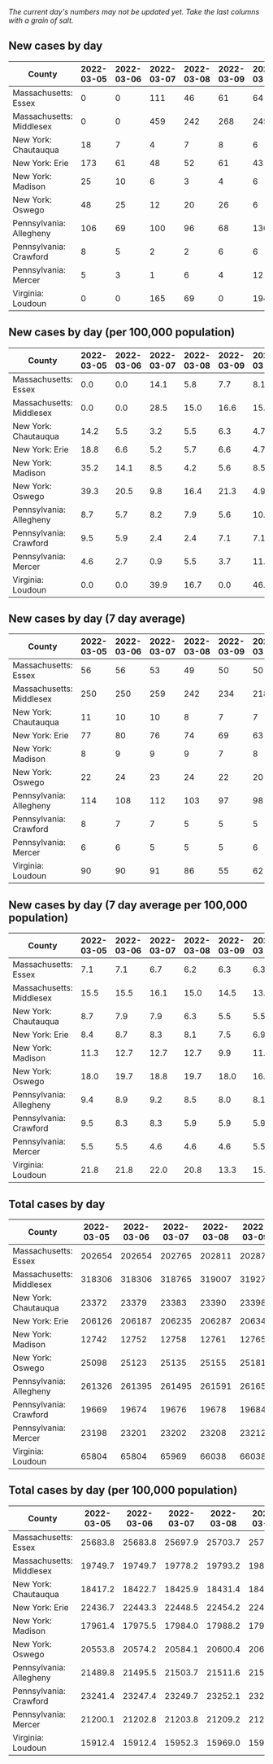 _The current day's numbers may not be updated yet. Take the last columns with a grain of salt._
## New cases by day

| County | 2022-03-05 | 2022-03-06 | 2022-03-07 | 2022-03-08 | 2022-03-09 | 2022-03-10 | 2022-03-11 |
| --- | --- | --- | --- | --- | --- | --- | --- |
| Massachusetts: Essex | 0 | 0 | 111 | 46 | 61 | 64 | 59 |
| Massachusetts: Middlesex | 0 | 0 | 459 | 242 | 268 | 245 | 222 |
| New York: Chautauqua | 18 | 7 | 4 | 7 | 8 | 6 | 4 |
| New York: Erie | 173 | 61 | 48 | 52 | 61 | 43 | 79 |
| New York: Madison | 25 | 10 | 6 | 3 | 4 | 6 | 12 |
| New York: Oswego | 48 | 25 | 12 | 20 | 26 | 6 | 52 |
| Pennsylvania: Allegheny | 106 | 69 | 100 | 96 | 68 | 130 | 93 |
| Pennsylvania: Crawford | 8 | 5 | 2 | 2 | 6 | 6 | 4 |
| Pennsylvania: Mercer | 5 | 3 | 1 | 6 | 4 | 12 | 8 |
| Virginia: Loudoun | 0 | 0 | 165 | 69 | 0 | 194 | 130 |

## New cases by day (per 100,000 population)

| County | 2022-03-05 | 2022-03-06 | 2022-03-07 | 2022-03-08 | 2022-03-09 | 2022-03-10 | 2022-03-11 |
| --- | --- | --- | --- | --- | --- | --- | --- |
| Massachusetts: Essex | 0.0 | 0.0 | 14.1 | 5.8 | 7.7 | 8.1 | 7.5 |
| Massachusetts: Middlesex | 0.0 | 0.0 | 28.5 | 15.0 | 16.6 | 15.2 | 13.8 |
| New York: Chautauqua | 14.2 | 5.5 | 3.2 | 5.5 | 6.3 | 4.7 | 3.2 |
| New York: Erie | 18.8 | 6.6 | 5.2 | 5.7 | 6.6 | 4.7 | 8.6 |
| New York: Madison | 35.2 | 14.1 | 8.5 | 4.2 | 5.6 | 8.5 | 16.9 |
| New York: Oswego | 39.3 | 20.5 | 9.8 | 16.4 | 21.3 | 4.9 | 42.6 |
| Pennsylvania: Allegheny | 8.7 | 5.7 | 8.2 | 7.9 | 5.6 | 10.7 | 7.6 |
| Pennsylvania: Crawford | 9.5 | 5.9 | 2.4 | 2.4 | 7.1 | 7.1 | 4.7 |
| Pennsylvania: Mercer | 4.6 | 2.7 | 0.9 | 5.5 | 3.7 | 11.0 | 7.3 |
| Virginia: Loudoun | 0.0 | 0.0 | 39.9 | 16.7 | 0.0 | 46.9 | 31.4 |

## New cases by day (7 day average)

| County | 2022-03-05 | 2022-03-06 | 2022-03-07 | 2022-03-08 | 2022-03-09 | 2022-03-10 | 2022-03-11 |
| --- | --- | --- | --- | --- | --- | --- | --- |
| Massachusetts: Essex | 56 | 56 | 53 | 49 | 50 | 50 | 49 |
| Massachusetts: Middlesex | 250 | 250 | 259 | 242 | 234 | 218 | 205 |
| New York: Chautauqua | 11 | 10 | 10 | 8 | 7 | 7 | 8 |
| New York: Erie | 77 | 80 | 76 | 74 | 69 | 63 | 74 |
| New York: Madison | 8 | 9 | 9 | 9 | 7 | 8 | 9 |
| New York: Oswego | 22 | 24 | 23 | 24 | 22 | 20 | 27 |
| Pennsylvania: Allegheny | 114 | 108 | 112 | 103 | 97 | 98 | 95 |
| Pennsylvania: Crawford | 8 | 7 | 7 | 5 | 5 | 5 | 5 |
| Pennsylvania: Mercer | 6 | 6 | 5 | 5 | 5 | 6 | 6 |
| Virginia: Loudoun | 90 | 90 | 91 | 86 | 55 | 62 | 80 |

## New cases by day (7 day average per 100,000 population)

| County | 2022-03-05 | 2022-03-06 | 2022-03-07 | 2022-03-08 | 2022-03-09 | 2022-03-10 | 2022-03-11 |
| --- | --- | --- | --- | --- | --- | --- | --- |
| Massachusetts: Essex | 7.1 | 7.1 | 6.7 | 6.2 | 6.3 | 6.3 | 6.2 |
| Massachusetts: Middlesex | 15.5 | 15.5 | 16.1 | 15.0 | 14.5 | 13.5 | 12.7 |
| New York: Chautauqua | 8.7 | 7.9 | 7.9 | 6.3 | 5.5 | 5.5 | 6.3 |
| New York: Erie | 8.4 | 8.7 | 8.3 | 8.1 | 7.5 | 6.9 | 8.1 |
| New York: Madison | 11.3 | 12.7 | 12.7 | 12.7 | 9.9 | 11.3 | 12.7 |
| New York: Oswego | 18.0 | 19.7 | 18.8 | 19.7 | 18.0 | 16.4 | 22.1 |
| Pennsylvania: Allegheny | 9.4 | 8.9 | 9.2 | 8.5 | 8.0 | 8.1 | 7.8 |
| Pennsylvania: Crawford | 9.5 | 8.3 | 8.3 | 5.9 | 5.9 | 5.9 | 5.9 |
| Pennsylvania: Mercer | 5.5 | 5.5 | 4.6 | 4.6 | 4.6 | 5.5 | 5.5 |
| Virginia: Loudoun | 21.8 | 21.8 | 22.0 | 20.8 | 13.3 | 15.0 | 19.3 |

## Total cases by day

| County | 2022-03-05 | 2022-03-06 | 2022-03-07 | 2022-03-08 | 2022-03-09 | 2022-03-10 | 2022-03-11 |
| --- | --- | --- | --- | --- | --- | --- | --- |
| Massachusetts: Essex | 202654 | 202654 | 202765 | 202811 | 202872 | 202936 | 202995 |
| Massachusetts: Middlesex | 318306 | 318306 | 318765 | 319007 | 319275 | 319520 | 319742 |
| New York: Chautauqua | 23372 | 23379 | 23383 | 23390 | 23398 | 23404 | 23408 |
| New York: Erie | 206126 | 206187 | 206235 | 206287 | 206348 | 206391 | 206470 |
| New York: Madison | 12742 | 12752 | 12758 | 12761 | 12765 | 12771 | 12783 |
| New York: Oswego | 25098 | 25123 | 25135 | 25155 | 25181 | 25187 | 25239 |
| Pennsylvania: Allegheny | 261326 | 261395 | 261495 | 261591 | 261659 | 261789 | 261882 |
| Pennsylvania: Crawford | 19669 | 19674 | 19676 | 19678 | 19684 | 19690 | 19694 |
| Pennsylvania: Mercer | 23198 | 23201 | 23202 | 23208 | 23212 | 23224 | 23232 |
| Virginia: Loudoun | 65804 | 65804 | 65969 | 66038 | 66038 | 66232 | 66362 |

## Total cases by day (per 100,000 population)

| County | 2022-03-05 | 2022-03-06 | 2022-03-07 | 2022-03-08 | 2022-03-09 | 2022-03-10 | 2022-03-11 |
| --- | --- | --- | --- | --- | --- | --- | --- |
| Massachusetts: Essex | 25683.8 | 25683.8 | 25697.9 | 25703.7 | 25711.4 | 25719.6 | 25727.0 |
| Massachusetts: Middlesex | 19749.7 | 19749.7 | 19778.2 | 19793.2 | 19809.8 | 19825.0 | 19838.8 |
| New York: Chautauqua | 18417.2 | 18422.7 | 18425.9 | 18431.4 | 18437.7 | 18442.4 | 18445.6 |
| New York: Erie | 22436.7 | 22443.3 | 22448.5 | 22454.2 | 22460.8 | 22465.5 | 22474.1 |
| New York: Madison | 17961.4 | 17975.5 | 17984.0 | 17988.2 | 17993.8 | 18002.3 | 18019.2 |
| New York: Oswego | 20553.8 | 20574.2 | 20584.1 | 20600.4 | 20621.7 | 20626.7 | 20669.2 |
| Pennsylvania: Allegheny | 21489.8 | 21495.5 | 21503.7 | 21511.6 | 21517.2 | 21527.9 | 21535.6 |
| Pennsylvania: Crawford | 23241.4 | 23247.4 | 23249.7 | 23252.1 | 23259.2 | 23266.3 | 23271.0 |
| Pennsylvania: Mercer | 21200.1 | 21202.8 | 21203.8 | 21209.2 | 21212.9 | 21223.9 | 21231.2 |
| Virginia: Loudoun | 15912.4 | 15912.4 | 15952.3 | 15969.0 | 15969.0 | 16015.9 | 16047.3 |
